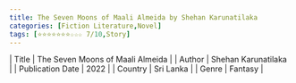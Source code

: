 ```yaml
---
title: The Seven Moons of Maali Almeida by Shehan Karunatilaka
categories: [Fiction Literature,Novel]
tags: [⭐⭐⭐⭐⭐⭐⭐☆☆☆ 7/10,Story]
---
```

        
| Title | The Seven Moons of Maali Almeida  |
| Author |  Shehan Karunatilaka  |
| Publication Date | 2022   |
| Country | Sri Lanka |
| Genre | Fantasy  |
        
